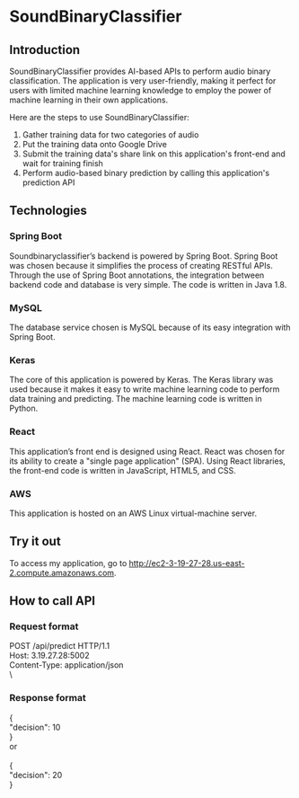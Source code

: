 # SoundBinaryClassifier
## Introduction
SoundBinaryClassifier provides AI-based APIs to perform audio binary classification. The application is very user-friendly, making it perfect for users with limited machine learning knowledge to employ the power of machine learning in their own applications. 

Here are the steps to use SoundBinaryClassifier:
1. Gather training data for two categories of audio
2. Put the training data onto Google Drive
3. Submit the training data's share link on this application's front-end and wait for training finish
4. Perform audio-based binary prediction by calling this application's prediction API
## Technologies
### Spring Boot
Soundbinaryclassifier’s backend is powered by Spring Boot. Spring Boot was chosen because it simplifies the process of creating RESTful APIs. Through the use of Spring Boot annotations, the integration between backend code and database is very simple. The code is written in Java 1.8.
### MySQL
The database service chosen is MySQL because of its easy integration with Spring Boot. 
### Keras
The core of this application is powered by Keras. The Keras library was used because it makes it easy to write machine learning code to perform data training and predicting. The machine learning code is written in Python.
### React
This application’s front end is designed using React. React was chosen for its ability to create a "single page application" (SPA). Using React libraries, the front-end code is written in JavaScript, HTML5, and CSS.
### AWS
This application is hosted on an AWS Linux virtual-machine server.
## Try it out
To access my application, go to http://ec2-3-19-27-28.us-east-2.compute.amazonaws.com.
## How to call API
### Request format
POST /api/predict HTTP/1.1  
Host: 3.19.27.28:5002  
Content-Type: application/json  
\

### Response format
{  
    "decision": 10  
}
\
or  
\
{  
    "decision": 20  
}
